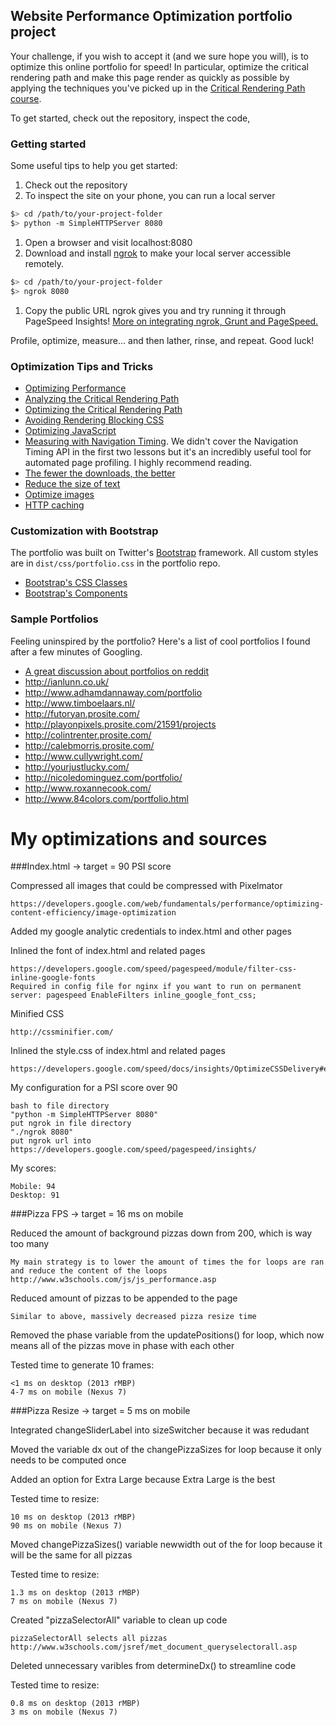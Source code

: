 ## Website Performance Optimization portfolio project

Your challenge, if you wish to accept it (and we sure hope you will), is to optimize this online portfolio for speed! In particular, optimize the critical rendering path and make this page render as quickly as possible by applying the techniques you've picked up in the [Critical Rendering Path course](https://www.udacity.com/course/ud884).

To get started, check out the repository, inspect the code,

### Getting started

Some useful tips to help you get started:

1. Check out the repository
1. To inspect the site on your phone, you can run a local server

  ```bash
  $> cd /path/to/your-project-folder
  $> python -m SimpleHTTPServer 8080
  ```

1. Open a browser and visit localhost:8080
1. Download and install [ngrok](https://ngrok.com/) to make your local server accessible remotely.

  ``` bash
  $> cd /path/to/your-project-folder
  $> ngrok 8080
  ```

1. Copy the public URL ngrok gives you and try running it through PageSpeed Insights! [More on integrating ngrok, Grunt and PageSpeed.](http://www.jamescryer.com/2014/06/12/grunt-pagespeed-and-ngrok-locally-testing/)

Profile, optimize, measure... and then lather, rinse, and repeat. Good luck!

### Optimization Tips and Tricks
* [Optimizing Performance](https://developers.google.com/web/fundamentals/performance/ "web performance")
* [Analyzing the Critical Rendering Path](https://developers.google.com/web/fundamentals/performance/critical-rendering-path/analyzing-crp.html "analyzing crp")
* [Optimizing the Critical Rendering Path](https://developers.google.com/web/fundamentals/performance/critical-rendering-path/optimizing-critical-rendering-path.html "optimize the crp!")
* [Avoiding Rendering Blocking CSS](https://developers.google.com/web/fundamentals/performance/critical-rendering-path/render-blocking-css.html "render blocking css")
* [Optimizing JavaScript](https://developers.google.com/web/fundamentals/performance/critical-rendering-path/adding-interactivity-with-javascript.html "javascript")
* [Measuring with Navigation Timing](https://developers.google.com/web/fundamentals/performance/critical-rendering-path/measure-crp.html "nav timing api"). We didn't cover the Navigation Timing API in the first two lessons but it's an incredibly useful tool for automated page profiling. I highly recommend reading.
* <a href="https://developers.google.com/web/fundamentals/performance/optimizing-content-efficiency/eliminate-downloads.html">The fewer the downloads, the better</a>
* <a href="https://developers.google.com/web/fundamentals/performance/optimizing-content-efficiency/optimize-encoding-and-transfer.html">Reduce the size of text</a>
* <a href="https://developers.google.com/web/fundamentals/performance/optimizing-content-efficiency/image-optimization.html">Optimize images</a>
* <a href="https://developers.google.com/web/fundamentals/performance/optimizing-content-efficiency/http-caching.html">HTTP caching</a>

### Customization with Bootstrap
The portfolio was built on Twitter's <a href="http://getbootstrap.com/">Bootstrap</a> framework. All custom styles are in `dist/css/portfolio.css` in the portfolio repo.

* <a href="http://getbootstrap.com/css/">Bootstrap's CSS Classes</a>
* <a href="http://getbootstrap.com/components/">Bootstrap's Components</a>

### Sample Portfolios

Feeling uninspired by the portfolio? Here's a list of cool portfolios I found after a few minutes of Googling.

* <a href="http://www.reddit.com/r/webdev/comments/280qkr/would_anybody_like_to_post_their_portfolio_site/">A great discussion about portfolios on reddit</a>
* <a href="http://ianlunn.co.uk/">http://ianlunn.co.uk/</a>
* <a href="http://www.adhamdannaway.com/portfolio">http://www.adhamdannaway.com/portfolio</a>
* <a href="http://www.timboelaars.nl/">http://www.timboelaars.nl/</a>
* <a href="http://futoryan.prosite.com/">http://futoryan.prosite.com/</a>
* <a href="http://playonpixels.prosite.com/21591/projects">http://playonpixels.prosite.com/21591/projects</a>
* <a href="http://colintrenter.prosite.com/">http://colintrenter.prosite.com/</a>
* <a href="http://calebmorris.prosite.com/">http://calebmorris.prosite.com/</a>
* <a href="http://www.cullywright.com/">http://www.cullywright.com/</a>
* <a href="http://yourjustlucky.com/">http://yourjustlucky.com/</a>
* <a href="http://nicoledominguez.com/portfolio/">http://nicoledominguez.com/portfolio/</a>
* <a href="http://www.roxannecook.com/">http://www.roxannecook.com/</a>
* <a href="http://www.84colors.com/portfolio.html">http://www.84colors.com/portfolio.html</a>


My optimizations and sources
============================
###Index.html -> target = 90 PSI score 

Compressed all images that could be compressed with Pixelmator

  	https://developers.google.com/web/fundamentals/performance/optimizing-content-efficiency/image-optimization

Added my google analytic credentials to index.html and other pages

Inlined the font of index.html and related pages

  	https://developers.google.com/speed/pagespeed/module/filter-css-inline-google-fonts
    Required in config file for nginx if you want to run on permanent server: pagespeed EnableFilters inline_google_font_css;

Minified CSS

    http://cssminifier.com/

Inlined the style.css of index.html and related pages

    https://developers.google.com/speed/docs/insights/OptimizeCSSDelivery#example

My configuration for a PSI score over 90

    bash to file directory
    "python -m SimpleHTTPServer 8080"
    put ngrok in file directory
    "./ngrok 8080"
    put ngrok url into https://developers.google.com/speed/pagespeed/insights/

My scores:

    Mobile: 94
    Desktop: 91
  

###Pizza FPS -> target = 16 ms on mobile

Reduced the amount of background pizzas down from 200, which is way too many 

    My main strategy is to lower the amount of times the for loops are ran and reduce the content of the loops
    http://www.w3schools.com/js/js_performance.asp

Reduced amount of pizzas to be appended to the page

    Similar to above, massively decreased pizza resize time

Removed the phase variable from the updatePositions() for loop, which now means all of the pizzas move in phase with each other

Tested time to generate 10 frames:

    <1 ms on desktop (2013 rMBP)
    4-7 ms on mobile (Nexus 7)

###Pizza Resize -> target = 5 ms on mobile 

Integrated changeSliderLabel into sizeSwitcher because it was redudant

Moved the variable dx out of the changePizzaSizes for loop because it only needs to be computed once

Added an option for Extra Large because Extra Large is the best

Tested time to resize:

    10 ms on desktop (2013 rMBP)
    90 ms on mobile (Nexus 7)

Moved changePizzaSizes() variable newwidth out of the for loop because it will be the same for all pizzas

Tested time to resize:

    1.3 ms on desktop (2013 rMBP)
    7 ms on mobile (Nexus 7)

Created "pizzaSelectorAll" variable to clean up code

    pizzaSelectorAll selects all pizzas
    http://www.w3schools.com/jsref/met_document_queryselectorall.asp

Deleted unnecessary varibles from determineDx() to streamline code

Tested time to resize:

    0.8 ms on desktop (2013 rMBP)
    3 ms on mobile (Nexus 7)